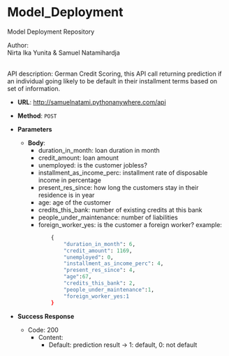 # Model_Deployment
Model Deployment Repository

Author:<br>
Nirta Ika Yunita & Samuel Natamihardja

<br>
API description:
German Credit Scoring, this API call returning prediction if an individual going likely to be default in their installment terms based on set of information.

* **URL**: http://samuelnatami.pythonanywhere.com/api  


* **Method**: `POST`
	
* **Parameters**
	
	* **Body**: 
		* duration_in_month: loan duration in month
		* credit_amount: loan amount
		* unemployed: is the customer jobless? 
		* installment_as_income_perc: installment rate of disposable income in percentage
		* present_res_since:  how long the customers stay in their residence is in year
		* age: age of the customer
		* credits_this_bank: number of existing credits at this bank
		* people_under_maintenance: number of liabilities
		* foreign_worker_yes: is the customer a foreign worker?
			example:
			```python
				{
					"duration_in_month": 6,
					"credit_amount": 1169,
					"unemployed": 0,
					"installment_as_income_perc": 4,
					"present_res_since": 4, 
					"age":67,
					"credits_this_bank": 2,
					"people_under_maintenance":1,
					"foreign_worker_yes:1
				}
			```
* **Success Response**
	* Code: 200
		* Content:
			* Default: prediction result -> 1: default, 0: not default
